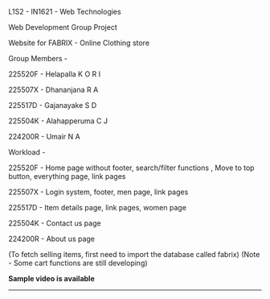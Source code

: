 L1S2 - IN1621 - Web Technologies

Web Development Group Project

Website for FABRIX - Online Clothing store

Group Members - 

225520F - Helapalla K O R I

225507X - Dhananjana R A

225517D - Gajanayake S D

225504K - Alahapperuma C J

224200R - Umair N A

Workload -

225520F - Home page without footer, search/filter functions , Move to top button, everything page, link pages

225507X - Login system, footer, men page, link pages

225517D - Item details page, link pages, women page

225504K - Contact us page

224200R - About us page

(To fetch selling items, first need to import the database called fabrix)
(Note - Some cart functions are still developing)

**Sample video is available**

******
